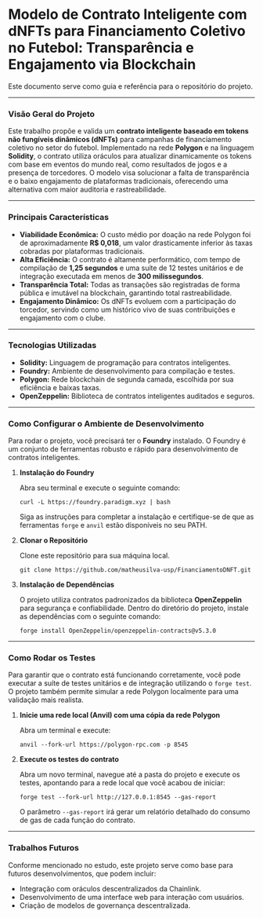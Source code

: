 # Modelo de Contrato Inteligente com dNFTs para Financiamento Coletivo no Futebol: Transparência e Engajamento via Blockchain

Este documento serve como guia e referência para o repositório do projeto.

---

### Visão Geral do Projeto

Este trabalho propõe e valida um **contrato inteligente baseado em tokens não fungíveis dinâmicos (dNFTs)** para campanhas de financiamento coletivo no setor do futebol. Implementado na rede **Polygon** e na linguagem **Solidity**, o contrato utiliza oráculos para atualizar dinamicamente os tokens com base em eventos do mundo real, como resultados de jogos e a presença de torcedores. O modelo visa solucionar a falta de transparência e o baixo engajamento de plataformas tradicionais, oferecendo uma alternativa com maior auditoria e rastreabilidade.

---

### Principais Características

* **Viabilidade Econômica:** O custo médio por doação na rede Polygon foi de aproximadamente **R$ 0,018**, um valor drasticamente inferior às taxas cobradas por plataformas tradicionais.
* **Alta Eficiência:** O contrato é altamente performático, com tempo de compilação de **1,25 segundos** e uma suíte de 12 testes unitários e de integração executada em menos de **300 milissegundos**.
* **Transparência Total:** Todas as transações são registradas de forma pública e imutável na blockchain, garantindo total rastreabilidade.
* **Engajamento Dinâmico:** Os dNFTs evoluem com a participação do torcedor, servindo como um histórico vivo de suas contribuições e engajamento com o clube.

---

### Tecnologias Utilizadas

* **Solidity:** Linguagem de programação para contratos inteligentes.
* **Foundry:** Ambiente de desenvolvimento para compilação e testes.
* **Polygon:** Rede blockchain de segunda camada, escolhida por sua eficiência e baixas taxas.
* **OpenZeppelin:** Biblioteca de contratos inteligentes auditados e seguros.

---

### Como Configurar o Ambiente de Desenvolvimento

Para rodar o projeto, você precisará ter o **Foundry** instalado. O Foundry é um conjunto de ferramentas robusto e rápido para desenvolvimento de contratos inteligentes.

1.  **Instalação do Foundry**

    Abra seu terminal e execute o seguinte comando:

    `curl -L https://foundry.paradigm.xyz | bash`

    Siga as instruções para completar a instalação e certifique-se de que as ferramentas `forge` e `anvil` estão disponíveis no seu PATH.

2.  **Clonar o Repositório**

    Clone este repositório para sua máquina local.

    `git clone https://github.com/matheusilva-usp/FinanciamentoDNFT.git`

3.  **Instalação de Dependências**

    O projeto utiliza contratos padronizados da biblioteca **OpenZeppelin** para segurança e confiabilidade. Dentro do diretório do projeto, instale as dependências com o seguinte comando:

    `forge install OpenZeppelin/openzeppelin-contracts@v5.3.0`

---

### Como Rodar os Testes

Para garantir que o contrato está funcionando corretamente, você pode executar a suíte de testes unitários e de integração utilizando o `forge test`. O projeto também permite simular a rede Polygon localmente para uma validação mais realista.

1.  **Inicie uma rede local (Anvil) com uma cópia da rede Polygon**

    Abra um terminal e execute:

    `anvil --fork-url https://polygon-rpc.com -p 8545`

2.  **Execute os testes do contrato**

    Abra um novo terminal, navegue até a pasta do projeto e execute os testes, apontando para a rede local que você acabou de iniciar:

    `forge test --fork-url http://127.0.0.1:8545 --gas-report`

    O parâmetro `--gas-report` irá gerar um relatório detalhado do consumo de gas de cada função do contrato.

---

### Trabalhos Futuros

Conforme mencionado no estudo, este projeto serve como base para futuros desenvolvimentos, que podem incluir:

* Integração com oráculos descentralizados da Chainlink.
* Desenvolvimento de uma interface web para interação com usuários.
* Criação de modelos de governança descentralizada.
